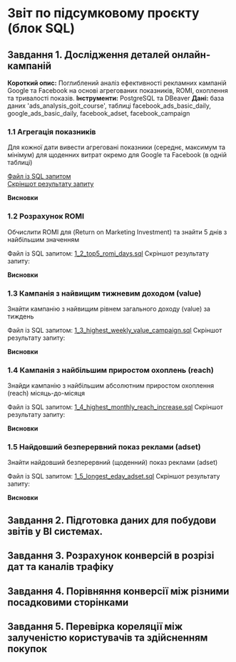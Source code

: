 # Звіт по підсумковому проєкту (блок SQL)






## Завдання 1. Дослідження деталей онлайн-кампаній

**Короткий опис:** Поглиблений аналіз ефективності рекламних кампаній Google та Facebook на основі агрегованих показників, ROMI, охоплення та тривалості показів.
**Інструменти:** PostgreSQL та DBeaver
**Дані:** база даних 'ads_analysis_goit_course', таблиці facebook_ads_basic_daily, google_ads_basic_daily, facebook_adset, facebook_campaign

### 1.1 Агрегація показників 

Для кожної дати вивести агреговані показники (середнє, максимум та мінімум) для щоденних витрат окремо для Google та Facebook (в одній таблиці)

[Файл із SQL запитом](https://github.com/OlhaHaidash/da28_final_project_sql/blob/main/1_1_aggregation_daily_spending.sql)  
[Скріншот результату запиту](https://github.com/OlhaHaidash/da28_final_project_sql/blob/main/screenshots_dbeaver/1_1_aggregation_daily_spending.png)

**Висновки**


### 1.2 Розрахунок ROMI

Обчислити ROMI для (Return on Marketing Investment) та знайти 5 днів з найбільшим значенням

Файл із SQL запитом:  [1_2_top5_romi_days.sql](!посилання!)
Скріншот результату запиту:

**Висновки**




### 1.3 Кампанія з найвищим тижневим доходом (value)

Знайти кампанію з найвищим рівнем загального доходу (value) за тиждень

Файл із SQL запитом:  [1_3_highest_weekly_value_campaign.sql](!посилання!)
Скріншот результату запиту:

**Висновки**




### 1.4 Кампанія з найбільшим приростом охоплень (reach)

Знайди кампанію з найбільшим абсолютним приростом охоплення (reach) місяць-до-місяця

Файл із SQL запитом:  [1_4_highest_monthly_reach_increase.sql](!посилання!)
Скріншот результату запиту:

**Висновки**




### 1.5 Найдовший безперервний показ реклами (adset)

Знайти найдовший безперервний (щоденний) показ реклами (adset)

Файл із SQL запитом:  [1_5_longest_eday_adset.sql](!посилання!)
Скріншот результату запиту:

**Висновки**





## Завдання 2. Підготовка даних для побудови звітів у BI системах.





## Завдання 3. Розрахунок конверсій в розрізі дат та каналів трафіку






## Завдання 4. Порівняння конверсії між різними посадковими сторінками






## Завдання 5. Перевірка кореляції між залученістю користувачів та здійсненням покупок


